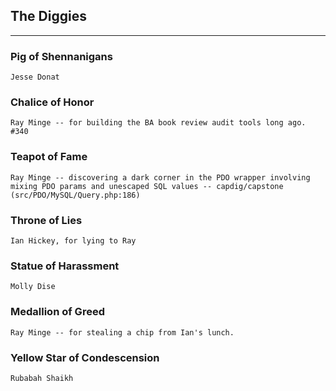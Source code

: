 ## The Diggies
-----

### Pig of Shennanigans ###
	Jesse Donat

### Chalice of Honor ###
	Ray Minge -- for building the BA book review audit tools long ago. #340

### Teapot of Fame ###
	Ray Minge -- discovering a dark corner in the PDO wrapper involving mixing PDO params and unescaped SQL values -- capdig/capstone (src/PDO/MySQL/Query.php:186)

### Throne of Lies ###
	Ian Hickey, for lying to Ray

### Statue of Harassment ###
	Molly Dise

### Medallion of Greed ###
	Ray Minge -- for stealing a chip from Ian's lunch.

### Yellow Star of Condescension ###
	Rubabah Shaikh